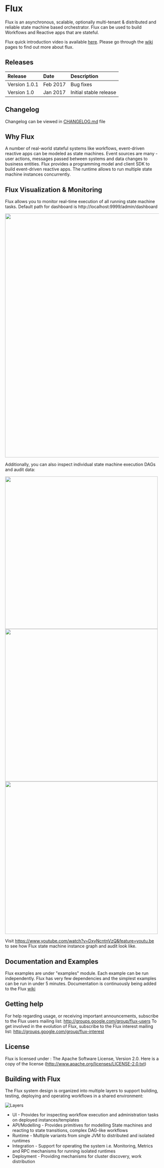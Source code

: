 # Flux
Flux is an asynchronous, scalable, optionally multi-tenant & distributed and reliable state machine based orchestrator. 
Flux can be used to build Workflows and Reactive apps that are stateful. 

Flux quick introduction video is available [here](https://www.youtube.com/watch?v=gddh5J2qB3k). Please go through the [wiki](https://github.com/flipkart-incubator/flux/wiki) pages to find out more about flux. 

## Releases
| Release | Date | Description |
|:------------|:----------------|:------------|
| Version 1.0.1                    | Feb 2017      |  Bug fixes
| Version 1.0                      | Jan 2017      |  Initial stable release

## Changelog
Changelog can be viewed in [CHANGELOG.md](https://github.com/flipkart-incubator/flux/blob/master/CHANGELOG.md) file

## Why Flux
A number of real-world stateful systems like workflows, event-driven reactive apps can be modeled as state machines. Event sources are many - 
user actions, messages passed between systems and data changes to business entities. Flux provides a programming model and 
client SDK to build event-driven reactive apps. The runtime allows to run multiple state machine instances concurrently.

## Flux Visualization & Monitoring
Flux allows you to monitor real-time execution of all running state machine tasks. Default path for dashboard is http://localhost:9999/admin/dashboard

<img src="https://github.com/flipkart-incubator/flux/raw/master/docs/flux-cluster.png" width="800">

Additionally, you can also inspect individual state machine execution DAGs and audit data:

<img src="https://github.com/flipkart-incubator/flux/raw/master/docs/Flux-serial-workflow.png" width="500">

<img src="https://github.com/flipkart-incubator/flux/blob/master/docs/Flux-fork-join.png" width="500">

<img src="https://github.com/flipkart-incubator/flux/raw/master/docs/audit_records.png" width="500">

Visit https://www.youtube.com/watch?v=DxyNcntnVzQ&feature=youtu.be to see how Flux state machine instance graph and audit look like.

## Documentation and Examples
Flux examples are under "examples" module. Each example can be run independently. Flux has very few dependencies and the simplest
examples can be run in under 5 minutes.
Documentation is continuously being added to the Flux [wiki](https://github.com/flipkart-incubator/flux/wiki)

## Getting help
For help regarding usage, or receiving important announcements, subscribe to the Flux users mailing list: http://groups.google.com/group/flux-users
To get involved in the evolution of Flux, subscribe to the Flux interest mailing list: http://groups.google.com/group/flux-interest

## License
Flux is licensed under : The Apache Software License, Version 2.0. Here is a copy of the license (http://www.apache.org/licenses/LICENSE-2.0.txt)

## Building with Flux
The Flux system design is organized into multiple layers to support building, testing, deploying and operating workflows in a shared environment:

![Layers](https://github.com/flipkart-incubator/flux/raw/master/docs/flux-high-level.png) 

* UI - Provides for inspecting workflow execution and administration tasks on deployed instances/templates
* API/Modelling - Provides primitives for modelling State machines and reacting to state transitions, complex DAG-like workflows
* Runtime - Multiple variants from single JVM to distributed and isolated runtimes
* Integration - Support for operating the system i.e. Monitoring, Metrics and RPC mechanisms for running isolated runtimes
* Deployment - Providing mechanisms for cluster discovery, work distribution
